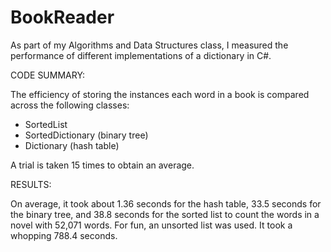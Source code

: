 # BookReader

As part of my Algorithms and  Data Structures class, I measured the performance of different implementations of a dictionary in C#.

CODE SUMMARY:

The efficiency of storing the instances each word in a book is compared across the following classes:
- SortedList
- SortedDictionary (binary tree)
- Dictionary (hash table)

A trial is taken 15 times to obtain an average.

RESULTS:

On average, it took about 1.36 seconds for the hash table, 33.5 seconds for the binary tree, and 38.8 seconds for the sorted list to count the words in a novel with 52,071 words. For fun, an unsorted list was used. It took a whopping 788.4 seconds.


